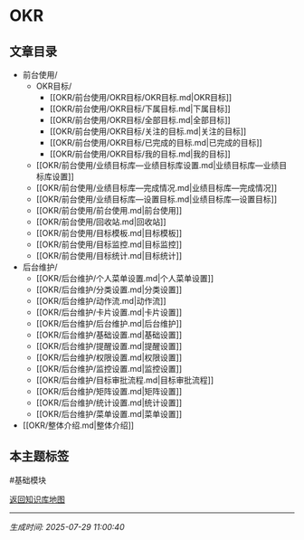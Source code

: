 # OKR

## 文章目录
- 前台使用/
  - OKR目标/
    - [[OKR/前台使用/OKR目标/OKR目标.md|OKR目标]]
    - [[OKR/前台使用/OKR目标/下属目标.md|下属目标]]
    - [[OKR/前台使用/OKR目标/全部目标.md|全部目标]]
    - [[OKR/前台使用/OKR目标/关注的目标.md|关注的目标]]
    - [[OKR/前台使用/OKR目标/已完成的目标.md|已完成的目标]]
    - [[OKR/前台使用/OKR目标/我的目标.md|我的目标]]
  - [[OKR/前台使用/业绩目标库—业绩目标库设置.md|业绩目标库—业绩目标库设置]]
  - [[OKR/前台使用/业绩目标库—完成情况.md|业绩目标库—完成情况]]
  - [[OKR/前台使用/业绩目标库—设置目标.md|业绩目标库—设置目标]]
  - [[OKR/前台使用/前台使用.md|前台使用]]
  - [[OKR/前台使用/回收站.md|回收站]]
  - [[OKR/前台使用/目标模板.md|目标模板]]
  - [[OKR/前台使用/目标监控.md|目标监控]]
  - [[OKR/前台使用/目标统计.md|目标统计]]
- 后台维护/
  - [[OKR/后台维护/个人菜单设置.md|个人菜单设置]]
  - [[OKR/后台维护/分类设置.md|分类设置]]
  - [[OKR/后台维护/动作流.md|动作流]]
  - [[OKR/后台维护/卡片设置.md|卡片设置]]
  - [[OKR/后台维护/后台维护.md|后台维护]]
  - [[OKR/后台维护/基础设置.md|基础设置]]
  - [[OKR/后台维护/提醒设置.md|提醒设置]]
  - [[OKR/后台维护/权限设置.md|权限设置]]
  - [[OKR/后台维护/监控设置.md|监控设置]]
  - [[OKR/后台维护/目标审批流程.md|目标审批流程]]
  - [[OKR/后台维护/矩阵设置.md|矩阵设置]]
  - [[OKR/后台维护/统计设置.md|统计设置]]
  - [[OKR/后台维护/菜单设置.md|菜单设置]]
- [[OKR/整体介绍.md|整体介绍]]

## 本主题标签
#基础模块 

[返回知识库地图](知识库地图.md)

---
*生成时间: 2025-07-29 11:00:40*